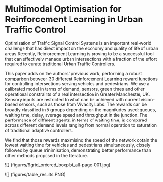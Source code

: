 # Multimodal Optimisation for Reinforcement Learning in Urban Traffic Control
Optimisation of Traffic Signal Control Systems is an important real-world challenge that has direct impact on the economy and quality of life of urban areas.Recently, Reinforcement Learning is proving to be a successful tool that can effectively manage urban intersections with a fraction of the effort required to curate traditional Urban Traffic Controllers. 

This paper adds on the authors' previous work, performing a robust comparison between 30 different Reinforcement Learning reward functions for controlling intersections serving vehicles and pedestrians. We use a calibrated model in terms of demand, sensors, green times and other operational constraints of a real intersection in Greater Manchester, UK. 
Sensory inputs are restricted to what can be achieved with current vision-based sensors, such as those from Vivacity Labs.
The rewards can be broadly classified in 5 groups depending on the magnitudes used: queues, waiting time, delay, average speed and throughput in the junction. The performance of different agents, in terms of waiting time, is compared across different demand levels ranging from normal operation to saturation of traditional adaptive controllers.

We find that those rewards maximising the speed of the network obtain the lowest waiting time for vehicles and pedestrians simultaneously, closely followed by queue minimisation, demonstrating better performance than other methods proposed in the literature.

![] (figures/9grid_ordered_boxplot_all-page-001.jpg)

![] (figures/table_results.PNG)

